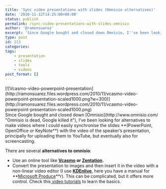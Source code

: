 ```yaml
---
title: 'Sync video presentations with slides (Omnisio alternatives)'
date: '2010-11-12T14:25:00+00:00'
status: publish
permalink: /sync-video-presentations-with-slides-omnisio
author: '@ramonsuarez'
excerpt: 'Since Google bought and closed down Omnisio, I''ve been looking for alternatives to make videos where I could easily synchronise the slides (PowerPoint, OpenOffice or KeyNote) with the video of the speaker''s presentation, principally for uploading ...'
type: post
id: 213
categories:
tags:
    - presentation
    - slides
    - tools
    - videos
post_format: []
---
```

<div class="p_embed p_image_embed">[![Vcasmo-video-powerpoint-presentation](http://ramonsuarez.files.wordpress.com/2010/11/vcasmo-video-powerpoint-presentation-scaled1000.png?w=300)](http://ramonsuarez.files.wordpress.com/2010/11/vcasmo-video-powerpoint-presentation-scaled1000.png)</div>Since Google bought and closed down [Omnisio](http://www.omnisio.com/ "Omnisio is dead, Google killed it"), I’ve been looking for alternatives to make videos where I could easily synchronise the slides **(PowerPoint, OpenOffice or KeyNote**) with the video of the speaker’s presentation, principally for uploading them to YouTube, but eventually also for screencasting.

There are several **alternatives to omnisio**:

- Use an online tool like **[Vcasmo](http://bit.ly/aXbIT0 "Vcasmo") or [Zentation](http://bit.ly/bvrUpA "Zentation").**
- Convert the presentation to images and then insert it in the video with a non-linear video editor (I use **[KDEnlive](http://www.kdenlive.org/ "KDEnlive free video editor for Mac and Linux")**, here you have a manual for **[Microsoft Produce](http://bit.ly/by7Yue "Microsoft Producer and PowerPoint howto")**r). This can be complicated, but it offers more control. Check this[ video tutorials](http://www.kdenlive.org/tutorial "KDEnlive video tutorials") to learn the basics.